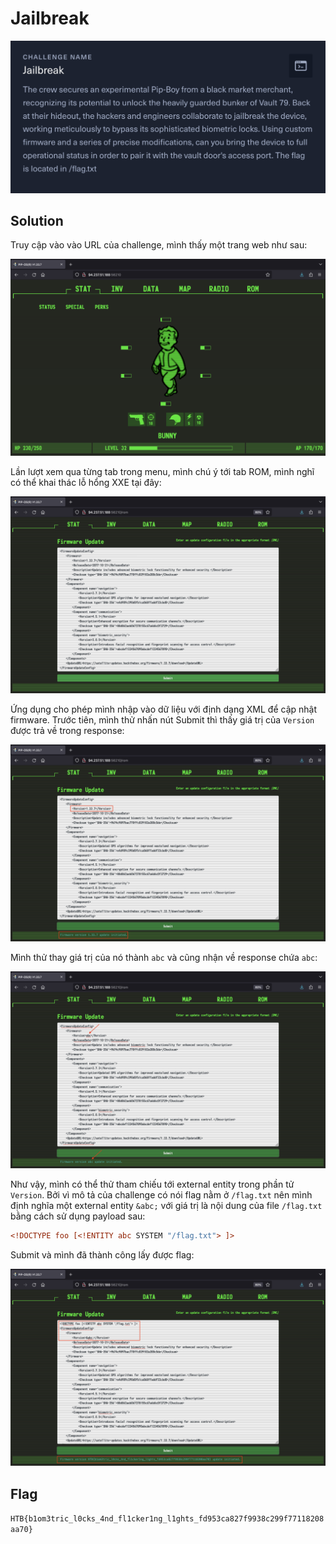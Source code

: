# Jailbreak

![jailbreak](images/jailbreak.png)

## Solution

Truy cập vào vào URL của challenge, mình thấy một trang web như sau:

![jailbreak-1](images/jailbreak-1.png)

Lần lượt xem qua từng tab trong menu, mình chú ý tới tab ROM, mình nghĩ có thể khai thác lỗ hổng XXE tại đây:

![jailbreak-2](images/jailbreak-2.png)

Ứng dụng cho phép mình nhập vào dữ liệu với định dạng XML để cập nhật firmware.
Trước tiên, mình thử nhấn nút Submit thì thấy giá trị của `Version` được trả về trong response:

![jailbreak-3](images/jailbreak-3.png)

Mình thử thay giá trị của nó thành `abc` và cũng nhận về response chứa `abc`:

![jailbreak-4](images/jailbreak-4.png)

Như vậy, mình có thể thử tham chiếu tới external entity trong phần tử `Version`. Bởi vì mô tả của challenge có nói flag nằm ở `/flag.txt` nên mình định nghĩa một external entity `&abc;` với giá trị là nội dung của file `/flag.txt` bằng cách sử dụng payload sau:

```xml
<!DOCTYPE foo [<!ENTITY abc SYSTEM "/flag.txt"> ]>
```

Submit và mình đã thành công lấy được flag:

![jailbreak-5](images/jailbreak-5.png)

## Flag

`HTB{b1om3tric_l0cks_4nd_fl1cker1ng_l1ghts_fd953ca827f9938c299f77118208aa70}`
